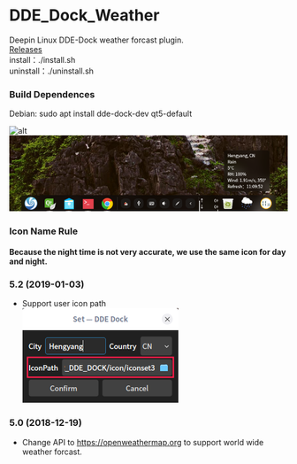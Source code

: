 # DDE_Dock_Weather
Deepin Linux DDE-Dock weather forcast plugin.  
[Releases](../../releases/)  
install：./install.sh  
uninstall：./uninstall.sh  
### Build Dependences
Debian: sudo apt install dde-dock-dev qt5-default

![alt](preview.png)  
![alt](FashionMode.png)  

### Icon Name Rule

#### Because the night time is not very accurate, we use the same icon for day and night.

### 5.2 (2019-01-03)
* Support user icon path  
![alt](iconpath.png)

### 5.0 (2018-12-19)
* Change API to https://openweathermap.org to support world wide weather forcast. 